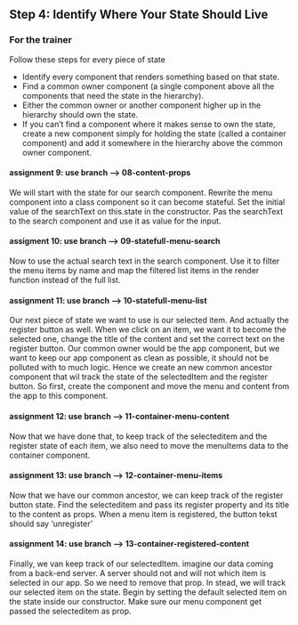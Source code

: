## Step 4: Identify Where Your State Should Live

### For the trainer
Follow these steps for every piece of state
- Identify every component that renders something based on that state.
- Find a common owner component (a single component above all the components that need the state in the hierarchy).
- Either the common owner or another component higher up in the hierarchy should own the state.
- If you can’t find a component where it makes sense to own the state, create a new component simply for holding the state (called a container component) and add it somewhere in the hierarchy above the common owner component.

#### assignment 9: use branch --> 08-content-props
We will start with the state for our search component. Rewrite the menu component into a class component so it can become stateful. Set the initial value of the searchText on this.state in the constructor. Pas the searchText to the search component and use it as value for the input.

#### assigment 10: use branch --> 09-statefull-menu-search
Now to use the actual search text in the search component. Use it to filter the menu items by name and map the filtered list items in the render function instead of the full list.

#### assignment 11: use branch --> 10-statefull-menu-list
Our next piece of state we want to use is our selected item. And actually the register button as well. When we click on an item, we want it to become the selected one, change the title of the content and set the correct text on the register button. Our common owner would be the app component, but we want to keep our app component as clean as possible, it should not be polluted with to much logic. Hence we create an new common ancestor component that wil track the state of the selectedItem and the register button. So first, create the component and move the menu and content from the app to this component.

#### assignment 12: use branch --> 11-container-menu-content
Now that we have done that, to keep track of the selecteditem and the register state of each item, we also need to move the menuItems data to the container component.

#### assignment 13: use branch --> 12-container-menu-items
Now that we have our common ancestor, we can keep track of the register button state. Find the selecteditem and pass its register property and its title to the content as props. When a menu item is registered, the button tekst should say ‘unregister’

#### assignment 14: use branch --> 13-container-registered-content
Finally, we van keep track of our selectedItem. imagine our data coming from a back-end server. A server should not and will not which item is selected in our app. So we need to remove that prop. In stead, we will track our selected item on the state. Begin by setting the default selected item on the state inside our constructor. Make sure our menu component get passed the selecteditem as prop.